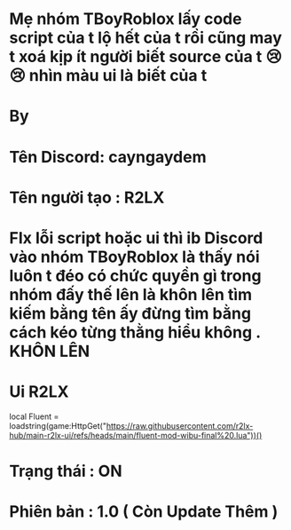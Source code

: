 # Mẹ nhóm TBoyRoblox lấy code script của t  lộ hết của t rồi cũng may t xoá kịp ít người biết source của t 😢😢 nhìn màu ui là biết của t
# By 
# Tên Discord: cayngaydem
# Tên người tạo : R2LX
# FIx lỗi script hoặc ui thì ib Discord vào nhóm TBoyRoblox là thấy nói luôn t đéo có chức quyền gì trong nhóm đấy thế lên là khôn lên tìm kiếm bằng tên ấy đừng tìm bằng cách kéo từng thằng hiểu không . KHÔN LÊN 
# Ui R2LX 

local Fluent = loadstring(game:HttpGet("https://raw.githubusercontent.com/r2lx-hub/main-r2lx-ui/refs/heads/main/fluent-mod-wibu-final%20.lua"))()

# Trạng thái : ON
# Phiên bản : 1.0 ( Còn Update Thêm )
